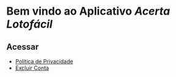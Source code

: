 # Bem vindo ao Aplicativo *Acerta Lotofácil*

## Acessar
- [Política de Privacidade](PrivacyPolicy.md)
- [Excluir Conta](Delete.md)
